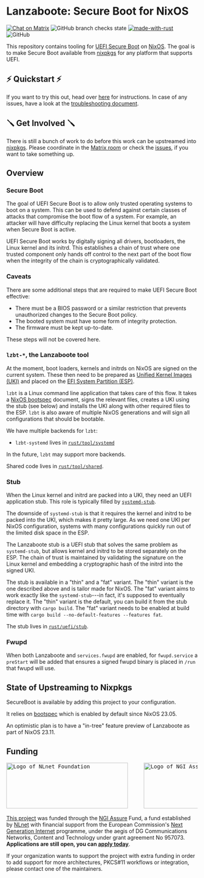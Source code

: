 # Lanzaboote: Secure Boot for NixOS

[![Chat on Matrix](https://matrix.to/img/matrix-badge.svg)](https://matrix.to/#/#nixos-secure-boot:ukvly.org)
![GitHub branch checks state](https://img.shields.io/github/checks-status/blitz/lanzaboote/master)
[![made-with-rust](https://img.shields.io/badge/Made%20with-Rust-1f425f.svg)](https://www.rust-lang.org/)
![GitHub](https://img.shields.io/github/license/blitz/lanzaboote)

This repository contains tooling for [UEFI Secure
Boot](https://en.wikipedia.org/wiki/UEFI#Secure_Boot) on
[NixOS](https://nixos.org/). The goal is to make Secure Boot available
from [nixpkgs](https://github.com/NixOS/nixpkgs) for any platform that
supports UEFI.

## ⚡ Quickstart ⚡

If you want to try this out, head over [here](./docs/QUICK_START.md) for instructions.
In case of any issues, have a look at the [troubleshooting document](./docs/TROUBLESHOOTING.md).

## 🪛 Get Involved 🪛

There is still a bunch of work to do before this work can be
upstreamed into [nixpkgs](https://github.com/NixOS/nixpkgs). Please
coordinate in the [Matrix
room](https://matrix.to/#/#nixos-secure-boot:ukvly.org) or check the
[issues](https://github.com/nix-community/lanzaboote/issues), if you
want to take something up.

## Overview

### Secure Boot

The goal of UEFI Secure Boot is to allow only trusted operating
systems to boot on a system. This can be used to defend against
certain classes of attacks that compromise the boot flow of a
system. For example, an attacker will have difficulty replacing the
Linux kernel that boots a system when Secure Boot is active.

UEFI Secure Boot works by digitally signing all drivers, bootloaders,
the Linux kernel and its initrd. This establishes a chain of trust
where one trusted component only hands off control to the next part of
the boot flow when the integrity of the chain is cryptographically
validated.

### Caveats

There are some additional steps that are required to make UEFI Secure
Boot effective:

- There must be a BIOS password or a similar restriction that prevents
  unauthorized changes to the Secure Boot policy.
- The booted system must have some form of integrity protection.
- The firmware must be kept up-to-date.

These steps will not be covered here.

### `lzbt-*`, the Lanzaboote tool

At the moment, boot loaders, kernels and initrds on NixOS are signed
on the current system. These then need to be prepared as [Unified
Kernel Images
(UKI)](https://uapi-group.org/specifications/specs/boot_loader_specification/#type-2-efi-unified-kernel-images) and placed on the [EFI System Partition (ESP)](https://en.wikipedia.org/wiki/EFI_system_partition).

`lzbt` is a Linux command line application that takes care of
this flow. It takes a [NixOS
bootspec](https://github.com/NixOS/rfcs/pull/125) document, signs the
relevant files, creates a UKI using the stub (see below) and
installs the UKI along with other required files to the
ESP. `lzbt` is also aware of multiple NixOS generations and will
sign all configurations that should be bootable.

We have multiple backends for `lzbt`:

- `lzbt-systemd` lives in [`rust/tool/systemd`](rust/tool/systemd)

In the future, `lzbt` may support more backends.

Shared code lives in [`rust/tool/shared`](rust/tool/shared).

### Stub

When the Linux kernel and initrd are packed into a UKI, they need an
UEFI application stub. This role is typically filled by
[`systemd-stub`](https://www.freedesktop.org/software/systemd/man/systemd-stub.html).

The downside of `systemd-stub` is that it requires the kernel and
initrd to be packed into the UKI, which makes it pretty large. As we
need one UKI per NixOS configuration, systems with many configurations
quickly run out of the limited disk space in the ESP.

The Lanzaboote stub is a UEFI stub that solves the same problem as
`systemd-stub`, but allows kernel and initrd to be stored separately
on the ESP. The chain of trust is maintained by validating the
signature on the Linux kernel and embedding a cryptographic hash of
the initrd into the signed UKI.

The stub is available in a "thin" and a "fat" variant. The "thin" variant is
the one described above and is tailor made for NixOS. The "fat" variant aims to
work exactly like the `systemd-stub`---in fact, it's supposed to eventually
replace it. The "thin" variant is the default, you can build it from the stub
directory with `cargo build`. The "fat" variant needs to be enabled at build
time with `cargo build --no-default-features --features fat`.

The stub lives in [`rust/uefi/stub`](rust/uefi/stub).

### Fwupd

When both Lanzaboote and `services.fwupd` are enabled, for
`fwupd.service` a `preStart` will be added that ensures a signed fwupd
binary is placed in `/run` that fwupd will use.

## State of Upstreaming to Nixpkgs

SecureBoot is available by adding this project to your configuration.

It relies on [bootspec](https://github.com/NixOS/rfcs/pull/125)
which is enabled by default since NixOS 23.05.

An optimistic plan is to have a "in-tree" feature preview of Lanzaboote as part
of NixOS 23.11.

## Funding

<pre><img alt="Logo of NLnet Foundation" src="https://nlnet.nl/logo/banner-bw.svg" width="320px" height="120px" />     <img alt="Logo of NGI Assure" src="https://nlnet.nl/image/logos/NGIAssure_tag_black_mono.svg" width="320px" height="120px" /></pre>

[This project](https://nlnet.nl/project/NixOS-UEFI/) was funded through the [NGI Assure](https://nlnet.nl/assure) Fund, a fund established by [NLnet](https://nlnet.nl/) with financial support from the European Commission's [Next Generation Internet](https://ngi.eu/) programme, under the aegis of DG Communications Networks, Content and Technology under grant agreement No 957073. **Applications are still open, you can [apply today](https://nlnet.nl/propose)**.

If your organization wants to support the project with extra funding in order to add support for more architectures, PKCS#11 workflows or integration, please contact one of the maintainers.
